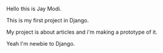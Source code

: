 Hello this is Jay Modi.

This is my first project in Django.

My project is about articles and i'm making a prototype of it.

Yeah I'm newbie to Django.

